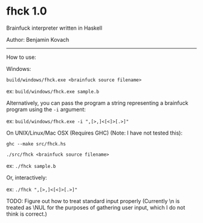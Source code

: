 fhck 1.0
====

Brainfuck interpreter written in Haskell

Author: Benjamin Kovach

----
How to use:

Windows:

`build/windows/fhck.exe <brainfuck source filename>`

ex: `build/windows/fhck.exe sample.b`

Alternatively, you can pass the program a string representing a brainfuck program using the `-i` argument:

ex: `build/windows/fhck.exe -i ",[>,]<[<]>[.>]"`

On UNIX/Linux/Mac OSX (Requires GHC) (Note: I have not tested this):

`ghc --make src/fhck.hs`

`./src/fhck <brainfuck source filename>`

ex: `./fhck sample.b`

Or, interactively:

ex: `./fhck ",[>,]<[<]>[.>]"`

TODO:
Figure out how to treat standard input properly (Currently \n is treated as \NUL for the purposes of gathering user input, which I do not think is correct.)